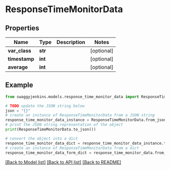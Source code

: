 # ResponseTimeMonitorData


## Properties

Name | Type | Description | Notes
------------ | ------------- | ------------- | -------------
**var_class** | **str** |  | [optional] 
**timestamp** | **int** |  | [optional] 
**average** | **int** |  | [optional] 

## Example

```python
from swaggyjenkins.models.response_time_monitor_data import ResponseTimeMonitorData

# TODO update the JSON string below
json = "{}"
# create an instance of ResponseTimeMonitorData from a JSON string
response_time_monitor_data_instance = ResponseTimeMonitorData.from_json(json)
# print the JSON string representation of the object
print(ResponseTimeMonitorData.to_json())

# convert the object into a dict
response_time_monitor_data_dict = response_time_monitor_data_instance.to_dict()
# create an instance of ResponseTimeMonitorData from a dict
response_time_monitor_data_form_dict = response_time_monitor_data.from_dict(response_time_monitor_data_dict)
```
[[Back to Model list]](../README.md#documentation-for-models) [[Back to API list]](../README.md#documentation-for-api-endpoints) [[Back to README]](../README.md)


